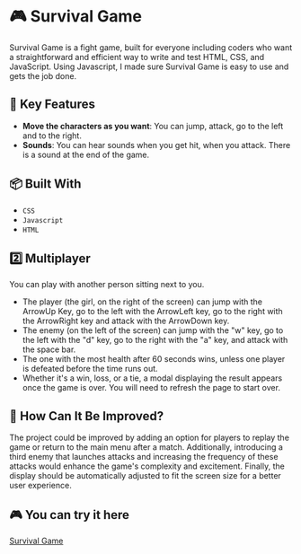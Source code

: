 # 🎮 Survival Game

Survival Game is a fight game, built for everyone including coders who want a straightforward and efficient way to write and test HTML, CSS, and JavaScript. Using Javascript, I made sure Survival Game is easy to use and gets the job done.

## 🚀 Key Features

- **Move the characters as you want**: You can jump, attack, go to the left and to the right.
- **Sounds**: You can hear sounds when you get hit, when you attack. There is a sound at the end of the game.
    
## 📦 Built With

- `CSS`
- `Javascript`
- `HTML`

## 2️⃣ Multiplayer 

You can play with another person sitting next to you.

- The player (the girl, on the right of the screen) can jump with the ArrowUp Key, go to the left with the ArrowLeft key, go to the right with the ArrowRight key and attack with the ArrowDown key.
- The enemy (on the left of the screen) can jump with the "w" key, go to the left with the "d" key, go to the right with the "a" key, and attack with the space bar. 
- The one with the most health after 60 seconds wins, unless one player is defeated before the time runs out.
- Whether it's a win, loss, or a tie, a modal displaying the result appears once the game is over. You will need to refresh the page to start over.

## 🤔 How Can It Be Improved?

The project could be improved by adding an option for players to replay the game or return to the main menu after a match. Additionally, introducing a third enemy that launches attacks and increasing the frequency of these attacks would enhance the game's complexity and excitement. Finally, the display should be automatically adjusted to fit the screen size for a better user experience.

## 🎮 You can try it here
<a href = "https://gitdigit.github.io/survival-game/game.html">Survival Game</a>
